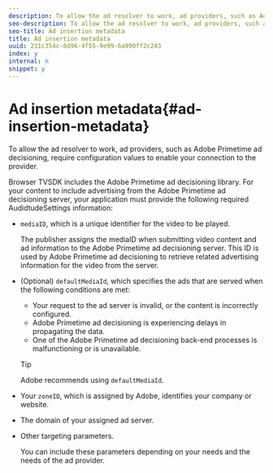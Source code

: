 ```yaml
---
description: To allow the ad resolver to work, ad providers, such as Adobe Primetime ad decisioning, require configuration values to enable your connection to the provider.
seo-description: To allow the ad resolver to work, ad providers, such as Adobe Primetime ad decisioning, require configuration values to enable your connection to the provider.
seo-title: Ad insertion metadata
title: Ad insertion metadata
uuid: 231c354c-6d96-4f55-9e99-6a990ff2c243
index: y
internal: n
snippet: y
---
```


# Ad insertion metadata{#ad-insertion-metadata}

To allow the ad resolver to work, ad providers, such as Adobe Primetime ad decisioning, require configuration values to enable your connection to the provider.

Browser TVSDK includes the Adobe Primetime ad decisioning library. For your content to include advertising from the Adobe Primetime ad decisioning server, your application must provide the following required AudidtudeSettings information:

* `mediaID`, which is a unique identifier for the video to be played.

  The publisher assigns the mediaID when submitting video content and ad information to the Adobe Primetime ad decisioning server. This ID is used by Adobe Primetime ad decisioning to retrieve related advertising information for the video from the server. 

* (Optional) `defaultMediaId`, which specifies the ads that are served when the following conditions are met:

    * Your request to the ad server is invalid, or the content is incorrectly configured. 
    * Adobe Primetime ad decisioning is experiencing delays in propagating the data. 
    * One of the Adobe Primetime ad decisioning back-end processes is malfunctioning or is unavailable.

  >[!TIP]
  >
  >Adobe recommends using `defaultMediaId`.

* Your `zoneID`, which is assigned by Adobe, identifies your company or website. 
* The domain of your assigned ad server. 
* Other targeting parameters.

  You can include these parameters depending on your needs and the needs of the ad provider.

